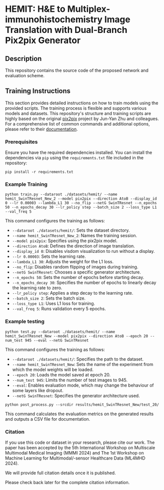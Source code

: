 # HEMIT: H&E to Multiplex-immunohistochemistry Image Translation with Dual-Branch Pix2pix Generator

## Description

This repository contains the source code of the proposed network and evaluation scheme. 

## Training Instructions

This section provides detailed instructions on how to train models using the provided scripts. The training process is flexible and supports various models and datasets.
This repository's structure and training scripts are highly based on the original [pix2pix](https://github.com/junyanz/pytorch-CycleGAN-and-pix2pix) project by Jun-Yan Zhu and colleagues. For a comprehensive list of common commands and additional options, please refer to their [documentation](https://github.com/junyanz/pytorch-CycleGAN-and-pix2pix).

### Prerequisites

Ensure you have the required dependencies installed. You can install the dependencies via `pip` using the `requirements.txt` file included in the repository:

```
pip install -r requirements.txt
```

### Example Training

```
python train.py --dataroot ./datasets/hemit/ --name hemit_SwinTResnet_New_2 --model pix2pix --direction AtoB --display_id 0 --lr 0.00003 --lambda_L1 30 --no_flip --netG SwinTResnet --n_epochs 50 --n_epochs_decay 30 --lr_policy step --batch_size 2 --loss_type L1 --val_freq 5
```

This command configures the training as follows:
- `--dataroot ./datasets/hemit/`: Sets the dataset directory.
- `--name hemit_SwinTResnet_New_2`: Names the training session.
- `--model pix2pix`: Specifies using the pix2pix model.
- `--direction AtoB`: Defines the direction of image translation.
- `--display_id 0`: Disables visdom visualization to run without a display.
- `--lr 0.00003`: Sets the learning rate.
- `--lambda_L1 30`: Adjusts the weight for the L1 loss.
- `--no_flip`: Disables random flipping of images during training.
- `--netG SwinTResnet`: Chooses a specific generator architecture.
- `--n_epochs 50`: Sets the number of epochs before starting decay.
- `--n_epochs_decay 30`: Specifies the number of epochs to linearly decay the learning rate to zero.
- `--lr_policy step`: Applies a step decay to the learning rate.
- `--batch_size 2`: Sets the batch size.
- `--loss_type L1`: Uses L1 loss for training.
- `--val_freq 5`: Runs validation every 5 epochs.

### Example testing

```
python test.py --dataroot ./datasets/hemit/ --name hemit_SwinTResnet_New --model pix2pix --direction AtoB --epoch 20 --num_test 945 --eval --netG SwinTResnet
```
This command configures the training as follows:
- `--dataroot ./datasets/hemit/`: Specifies the path to the dataset.
- `--name hemit_SwinTResnet_New`: Sets the name of the experiment from which the model weights will be loaded.
- `--epoch 20`: Loads the model saved at epoch 20.
- `--num_test 945`: Limits the number of test images to 945.
- `--eval`: Enables evaluation mode, which may change the behaviour of some layers like dropout.
- `--netG SwinTResnet`:  Specifies the generator architecture used.

```
python post_process.py --srcdir results/hemit_SwinTResnet_New/test_20/
```
This command calculates the evaluation metrics on the generated results and outputs a CSV file for documentation.

### Citation

If you use this code or dataset in your research, please cite our work. The paper has been accepted by the 5th International Workshop on Multiscale Multimodal Medical Imaging (MMMI 2024) and The 1st Workshop on Machine Learning for Multimodal/-sensor Healthcare Data (ML4MHD 2024). 

We will provide full citation details once it is published.

Please check back later for the complete citation information.
